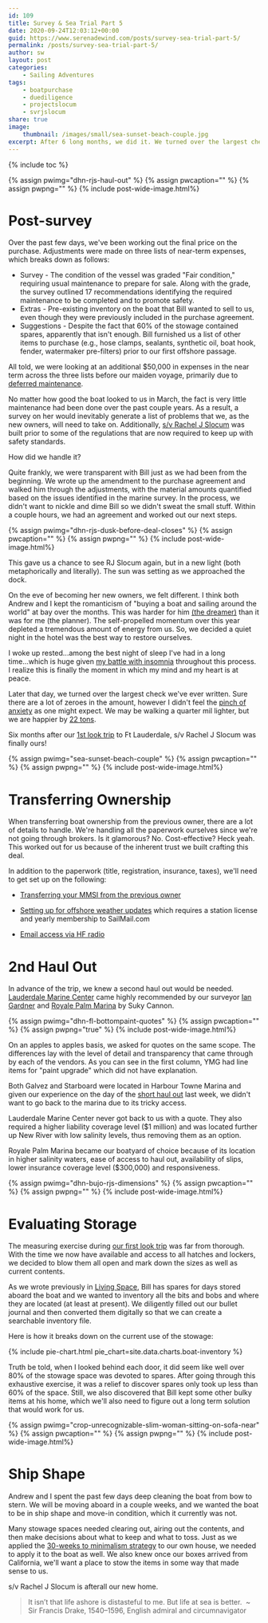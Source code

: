 ```yaml
---
id: 109
title: Survey & Sea Trial Part 5
date: 2020-09-24T12:03:12+00:00
guid: https://www.serenadewind.com/posts/survey-sea-trial-part-5/
permalink: /posts/survey-sea-trial-part-5/
author: sw
layout: post
categories:
    - Sailing Adventures
tags:
    - boatpurchase
    - duediligence
    - projectslocum
    - svrjslocum
share: true
image:
    thumbnail: /images/small/sea-sunset-beach-couple.jpg 
excerpt: After 6 long months, we did it. We turned over the largest check we've ever written, and s/v Rachel J Slocum is finally ours!  
---
```

{% include toc %}

{% assign pwimg="dhn-rjs-haul-out" %}
{% assign pwcaption="" %}
{% assign pwpng="" %}
{% include post-wide-image.html%}

# Post-survey

Over the past few days, we've been working out the final price on the purchase. Adjustments were made on three lists of near-term expenses, which breaks down as follows:

 - Survey - The condition of the vessel was graded "Fair condition," requiring usual maintenance to prepare for sale. Along with the grade, the survey outlined 17 recommendations identifying the required maintenance to be completed and to promote safety. 
 - Extras - Pre-existing inventory on the boat that Bill wanted to sell to us, even though they were previously included in the purchase agreement. 
 - Suggestions - Despite the fact that 60% of the stowage contained spares, apparently that isn't enough. Bill furnished us a list of other items to purchase (e.g., hose clamps, sealants, synthetic oil, boat hook, fender, watermaker pre-filters) prior to our first offshore passage.  

All told, we were looking at an additional $50,000 in expenses in the near term across the three lists before our maiden voyage, primarily due to [deferred maintenance](https://www.yachtsurvey.com/Afterthesurvey.htm). 

No matter how good the boat looked to us in March, the fact is very little maintenance had been done over the past couple years. As a result, a survey on her would inevitably generate a list of problems that we, as the new owners, will need to take on. Additionally, [s/v Rachel J Slocum](/about-rachel-j-slocum/) was built prior to some of the regulations that are now required to keep up with safety standards. 

How did we handle it?

Quite frankly, we were transparent with Bill just as we had been from the beginning. We wrote up the amendment to the purchase agreement and walked him through the adjustments, with the material amounts quantified based on the issues identified in the marine survey. In the process, we didn't want to nickle and dime Bill so we didn't sweat the small stuff. Within a couple hours, we had an agreement and worked out our next steps.

{% assign pwimg="dhn-rjs-dusk-before-deal-closes" %}
{% assign pwcaption="" %}
{% assign pwpng="" %}
{% include post-wide-image.html%}

This gave us a chance to see RJ Slocum again, but in a new light (both metaphorically and literally). The sun was setting as we approached the dock. 

On the eve of becoming her new owners, we felt different. I think both Andrew and I kept the romanticism of "buying a boat and sailing around the world" at bay over the months. This was harder for him [(the dreamer)](/posts/going-with-the-flow/) than it was for me (the planner). The self-propelled momentum over this year depleted a tremendous amount of energy from us. So, we decided a quiet night in the hotel was the best way to restore ourselves. 

I woke up rested...among the best night of sleep I've had in a long time...which is huge given [my battle with insomnia](/posts/support-local/) throughout this process. I realize this is finally the moment in which my mind and my heart is at peace. 

Later that day, we turned over the largest check we've ever written. Sure there are a lot of zeroes in the amount, however I didn't feel the [pinch of anxiety](/posts/relationship-with-money/) as one might expect. We may be walking a quarter mil lighter, but we are happier by [22 tons](/about-rachel-j-slocum/). 

Six months after our [1st look trip](/posts/project-slocum-part-4/) to Ft Lauderdale, s/v Rachel J Slocum was finally ours! 

{% assign pwimg="sea-sunset-beach-couple" %}
{% assign pwcaption="" %}
{% assign pwpng="" %}
{% include post-wide-image.html%}

# Transferring Ownership

When transferring boat ownership from the previous owner, there are a lot of details to handle. We're handling all the paperwork ourselves since we're not going through brokers. Is it glamorous? No. Cost-effective? Heck yeah. This worked out for us because of the inherent trust we built crafting this deal. 

In addition to the paperwork (title, registration, insurance, taxes), we'll need to get set up on the following: 

 - [Transferring your MMSI from the previous owner](https://sailingeurybia.com/transferring-your-mmsi/)

 - [Setting up for offshore weather updates](https://sailingeurybia.com/offshore-weather-updates/) which requires a station license and yearly membership to SailMail.com 

 - [Email access via HF radio](https://sailingeurybia.com/no-internet-use-a-radio/)

# 2nd Haul Out

In advance of the trip, we knew a second haul out would be needed. [Lauderdale Marine Center](https://www.lauderdalemarinecenter.com/) came highly recommended by our surveyor [Ian Gardner](https://www.yachtrefits.co/) and [Royale Palm Marina](https://royalepalmmarina.com/) by Suky Cannon. 

{% assign pwimg="dhn-fl-bottompaint-quotes" %}
{% assign pwcaption="" %}
{% assign pwpng="true" %}
{% include post-wide-image.html%}

On an apples to apples basis, we asked for quotes on the same scope. The differences lay with the level of detail and transparency that came through by each of the vendors. As you can see in the first column, YMG had line items for "paint upgrade" which did not have explanation. 

Both Galvez and Starboard were located in Harbour Towne Marina and given our experience on the day of the [short haul out](/posts/survey-sea-trial-part-3/) last week, we didn't want to go back to the marina due to its tricky access.

Lauderdale Marine Center never got back to us with a quote. They also required a higher liability coverage level ($1 million) and was located further up New River with low salinity levels, thus removing them as an option. 

Royale Palm Marina became our boatyard of choice because of its location in higher salinity waters, ease of access to haul out, availability of slips, lower insurance coverage level ($300,000) and responsiveness.

{% assign pwimg="dhn-bujo-rjs-dimensions" %}
{% assign pwcaption="" %}
{% assign pwpng="" %}
{% include post-wide-image.html%}

# Evaluating Storage

The measuring exercise during [our first look trip](/posts/project-slocum-part-1/) was far from thorough. With the time we now have available and access to all hatches and lockers, we decided to blow them all open and mark down the sizes as well as current contents. 

As we wrote previously in [Living Space](/posts/living-space/), Bill has spares for days stored aboard the boat and we wanted to inventory all the bits and bobs and where they are located (at least at present). We diligently filled out our bullet journal and then converted them digitally so that we can create a searchable inventory file.

Here is how it breaks down on the current use of the stowage:

{% include pie-chart.html pie_chart=site.data.charts.boat-inventory %}

Truth be told, when I looked behind each door, it did seem like well over 80% of the stowage space was devoted to spares. After going through this exhaustive exercise, it was a relief to discover spares only took up less than 60% of the space. Still, we also discovered that Bill kept some other bulky items at his home, which we'll also need to figure out a long term solution that would work for us.

{% assign pwimg="crop-unrecognizable-slim-woman-sitting-on-sofa-near" %}
{% assign pwcaption="" %}
{% assign pwpng="" %}
{% include post-wide-image.html%}

# Ship Shape

Andrew and I spent the past few days deep cleaning the boat from bow to stern. We will be moving aboard in a couple weeks, and we wanted the boat to be in ship shape and move-in condition, which it currently was not. 

Many stowage spaces needed clearing out, airing out the contents, and then make decisions about what to keep and what to toss. Just as we applied the [30-weeks to minimalism strategy](/posts/30-weeks-to-minimalism/) to our own house, we needed to apply it to the boat as well. We also knew once our boxes arrived from California, we'll want a place to stow the items in some way that made sense to us. 

s/v Rachel J Slocum is afterall our new home.

>It isn’t that life ashore is distasteful to me. But life at sea is better.  ~ Sir Francis Drake, 1540–1596, English admiral and circumnavigator


